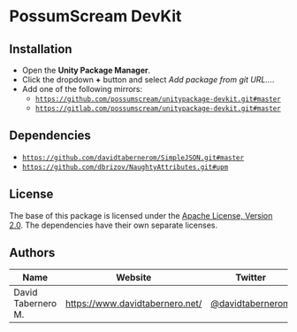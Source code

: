 

# PossumScream DevKit

## Installation

- Open the **Unity Package Manager**.
- Click the dropdown **+** button and select *Add package from git URL...*.
- Add one of the following mirrors:
  - [```https://github.com/possumscream/unitypackage-devkit.git#master```](https://github.com/possumscream/unitypackage-devkit.git#master)
  - [```https://gitlab.com/possumscream/unitypackage-devkit.git#master```](https://gitlab.com/possumscream/unitypackage-devkit.git#master)


## Dependencies

- [```https://github.com/davidtabernerom/SimpleJSON.git#master```](https://github.com/davidtabernerom/SimpleJSON.git#master)
- [```https://github.com/dbrizov/NaughtyAttributes.git#upm```](https://github.com/dbrizov/NaughtyAttributes.git#upm)


## License

The base of this package is licensed under the [Apache License, Version 2.0](LICENSE.md).
The dependencies have their own separate licenses.


## Authors

| Name               | Website                         | Twitter                                                 |
|--------------------|---------------------------------|---------------------------------------------------------|
| David Tabernero M. | https://www.davidtabernero.net/ | [@davidtabernerom](https://twitter.com/davidtabernerom) |

